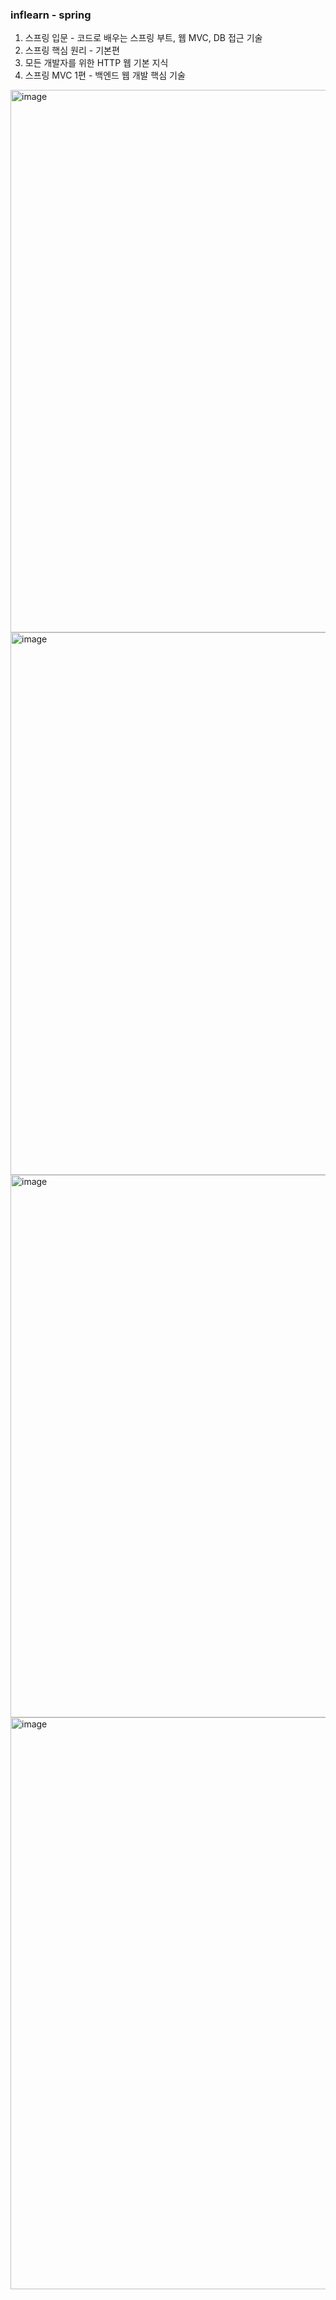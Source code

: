 ### inflearn - spring
1. 스프링 입문 - 코드로 배우는 스프링 부트, 웹 MVC, DB 접근 기술
2. 스프링 핵심 원리 - 기본편
3. 모든 개발자를 위한 HTTP 웹 기본 지식
4. 스프링 MVC 1편 - 백엔드 웹 개발 핵심 기술


<img width="868" alt="image" src="https://user-images.githubusercontent.com/84507123/157218520-3e09278c-33ca-4768-ad92-f39fd59e4fd2.png">

<img width="868" alt="image" src="https://user-images.githubusercontent.com/84507123/157218376-85265cd0-3213-4ae0-bcf2-1a6d6883c8cd.png">

<img width="868" alt="image" src="https://user-images.githubusercontent.com/84507123/157218563-858826c6-7c08-4a16-9175-e8cad6bc7de8.png">

<img width="915" alt="image" src="https://user-images.githubusercontent.com/84507123/157227882-1c03120c-3237-4003-9f53-ac50f93adf67.png">

